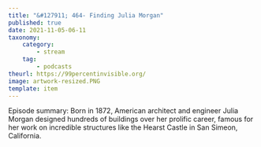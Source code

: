 ```yaml
---
title: "&#127911; 464- Finding Julia Morgan"
published: true
date: 2021-11-05-06-11
taxonomy:
    category:
        - stream
    tag:
        - podcasts
theurl: https://99percentinvisible.org/
image: artwork-resized.PNG
template: item
---
```


Episode summary: Born in 1872, American architect and engineer Julia Morgan designed hundreds of buildings over her prolific career, famous for her work on incredible structures like the Hearst Castle in San Simeon, California.
